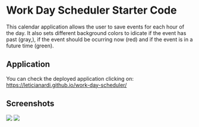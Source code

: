 # Work Day Scheduler Starter Code
This calendar application allows the user to save events for each hour of the day.
It also sets different background colors to idicate if the event has past (gray,), if the event should be ocurring now (red) and if the event is in a future time (green).

## Application
You can check the deployed application clicking on: https://leticianardi.github.io/work-day-scheduler/


## Screenshots
<img src="images/Screenshot 1.png">
<img src="images/Screenshot 2.png">